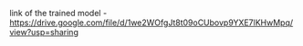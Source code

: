link of the trained model - https://drive.google.com/file/d/1we2WOfgJt8t09oCUbovp9YXE7lKHwMpq/view?usp=sharing
